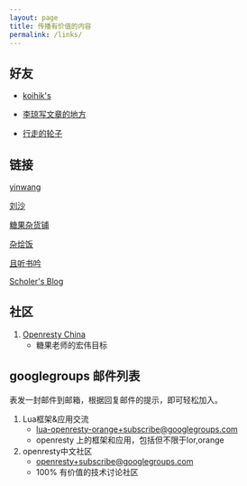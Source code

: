 ```yaml
---
layout: page
title: 传播有价值的内容
permalink: /links/
---
```


## 好友

- [koihik's](http://koihik.github.io)

- [李琼写文章的地方](http://lqcode.com/)

- [行走的轮子](http://jerkybible.com/)

## 链接

[yinwang](http://www.yinwang.org/)

[刘沙](https://liusha.me/page/2/)

[糖果杂货铺](http://lua.ren/)

[杂烩饭](http://sumory.com)

[且听书吟](https://yufan.me)

[Scholer's Blog](http://0x1.im/)

## 社区

1. [Openresty China](https://orchina.org/)
    + 糖果老师的宏伟目标

## googlegroups 邮件列表

表发一封邮件到邮箱，根据回复邮件的提示，即可轻松加入。

1. Lua框架&应用交流
    - <a href="lua-openresty-orange+subscribe@googlegroups.com">lua-openresty-orange+subscribe@googlegroups.com</a> 
    - openresty 上的框架和应用，包括但不限于lor,orange
2. openresty中文社区
   - <a href="openresty+subscribe@googlegroups.com">openresty+subscribe@googlegroups.com</a>
   - 100%  有价值的技术讨论社区


